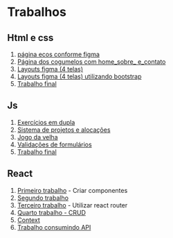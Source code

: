 # Trabalhos

## Html e css

1. [página ecos conforme figma](https://github.com/leandro-crv/vemSer/tree/master/modulo1%20-%20html_css/ecos)
2. [Página dos cogumelos com home_sobre_ e_contato](https://github.com/leandro-crv/vemSer/tree/master/modulo1%20-%20html_css/home-about-contact)
3. [Layouts figma (4 telas)](https://github.com/leandro-crv/vemSer/tree/master/modulo1%20-%20html_css/layouts) 
4. [Layouts figma (4 telas) utilizando bootstrap](https://github.com/leandro-crv/vemSer/tree/master/modulo1%20-%20html_css/layouts_bootstrap)
5. [Trabalho final](https://github.com/leandro-crv/linkedin)

## Js 
1. [Exercícios em dupla](https://github.com/leandro-crv/vemSer/tree/master/modulo2%20-%20js/class4)
2. [Sistema de projetos e alocações](https://github.com/leandro-crv/vemSer/tree/master/modulo2%20-%20js/class6/homework)
3. [Jogo da velha ](https://github.com/leandro-crv/vemSer/tree/master/modulo2%20-%20js/class7/jogo-da-velha)
4. [Validações de formulários](https://github.com/leandro-crv/vemSer/tree/master/modulo2%20-%20js/class8)
5. [Trabalho final](https://github.com/brenolyES/Sistema-de-Vagas-DBC-)

## React
1. [Primeiro trabalho](https://github.com/leandro-crv/vemSer/tree/master/modulo3-react/trabalho-1) - Criar componentes
2. [Segundo trabalho](https://github.com/leandro-crv/vemSer/tree/master/modulo3-react/trabalho-2)
3. [Terceiro trabalho](https://github.com/leandro-crv/vemSer/tree/master/modulo3-react/trabalho-1) - Utilizar react router
4. [Quarto trabalho - CRUD](https://github.com/leandro-crv/vemSer/tree/master/modulo3-react/trabalho-4)
5. [Context](https://github.com/leandro-crv/vemSer/tree/master/modulo3-react/context)
6. [Trabalho consumindo API](https://github.com/leandro-crv/vemSer/tree/master/modulo3-react/login/front)
